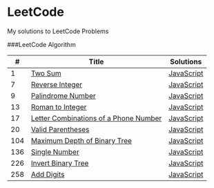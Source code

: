 LeetCode
========

My solutions to LeetCode Problems

###LeetCode Algorithm

| # | Title | Solutions |
|---| ----- | --------- |
|1|[Two Sum](https://leetcode.com/problems/two-sum/) | [JavaScript](./algorithms/two-sum.js) |
|7|[Reverse Integer](https://leetcode.com/problems/reverse-integer/) | [JavaScript](./algorithms/reverse-integer.js) |
|9|[Palindrome Number](https://leetcode.com/problems/palindrome-number/) | [JavaScript](./algorithms/palindrome-number.js) |
|13|[Roman to Integer](https://leetcode.com/problems/roman-to-integer/) | [JavaScript](./algorithms/roman-to-integer.js) |
|17|[Letter Combinations of a Phone Number](https://leetcode.com/problems/letter-combinations-of-a-phone-number/) | [JavaScript](./algorithms/letter-combinations-of-a-phone-number.js) |
|20|[Valid Parentheses](https://leetcode.com/problems/valid-parentheses/) | [JavaScript](./algorithms/valid-parentheses.js) |
|104|[Maximum Depth of Binary Tree](https://leetcode.com/problems/maximum-depth-of-binary-tree/) | [JavaScript](./algorithms/maximum-depth-of-binary-tree.js) |
|136|[Single Number](https://leetcode.com/problems/single-number/) | [JavaScript](./algorithms/single-number.js) |
|226|[Invert Binary Tree](https://leetcode.com/problems/invert-binary-tree/) | [JavaScript](./algorithms/invert-binary-tree.js) |
|258|[Add Digits](https://leetcode.com/problems/add-digits/) | [JavaScript](./algorithms/add-digits.js) |
